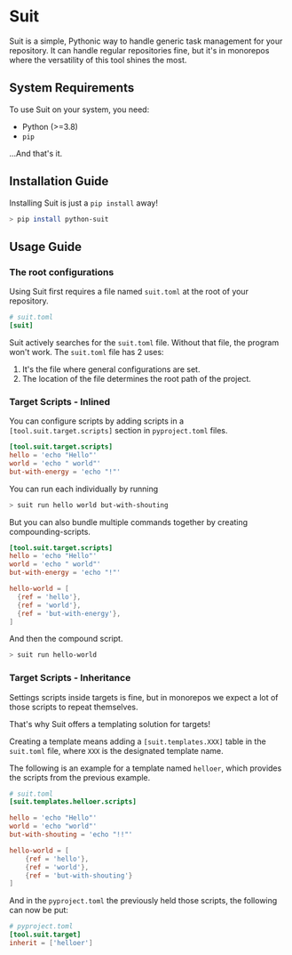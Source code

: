 # Suit

Suit is a simple, Pythonic way to handle generic task management for your repository.
It can handle regular repositories fine, but it's in monorepos where the versatility of
this tool shines the most.

## System Requirements

To use Suit on your system, you need:

- Python (>=3.8)
- `pip`

...And that's it.

## Installation Guide

Installing Suit is just a `pip install` away!

``` sh
> pip install python-suit
```

## Usage Guide

### The root configurations

Using Suit first requires a file named `suit.toml` at the root of your repository.

``` toml
# suit.toml
[suit]
```

Suit actively searches for the `suit.toml` file. Without that file, the program won't work.
The `suit.toml` file has 2 uses:

1. It's the file where general configurations are set.
2. The location of the file determines the root path of the project.

### Target Scripts - Inlined

You can configure scripts by adding scripts in a `[tool.suit.target.scripts]` section in
`pyproject.toml` files.

``` toml
[tool.suit.target.scripts]
hello = 'echo "Hello"'
world = 'echo " world"'
but-with-energy = 'echo "!"'
```

You can run each individually by running

``` sh
> suit run hello world but-with-shouting
```

But you can also bundle multiple commands together by creating compounding-scripts.

``` toml
[tool.suit.target.scripts]
hello = 'echo "Hello"'
world = 'echo " world"'
but-with-energy = 'echo "!"'

hello-world = [
  {ref = 'hello'},
  {ref = 'world'},
  {ref = 'but-with-energy'},
]
```

And then the compound script.

``` sh
> suit run hello-world
```

### Target Scripts - Inheritance

Settings scripts inside targets is fine, but in monorepos we expect a lot of those scripts
to repeat themselves.

That's why Suit offers a templating solution for targets!

Creating a template means adding a `[suit.templates.XXX]` table in the `suit.toml` file, where `XXX` is the designated template name.

The following is an example for a template named `helloer`, which provides the scripts from the
previous example.

``` toml
# suit.toml
[suit.templates.helloer.scripts]

hello = 'echo "Hello"'
world = 'echo "world"'
but-with-shouting = 'echo "!!"'

hello-world = [
    {ref = 'hello'},
    {ref = 'world'},
    {ref = 'but-with-shouting'}
]
```

And in the `pyproject.toml` the previously held those scripts, the following can now be put:

``` toml
# pyproject.toml
[tool.suit.target]
inherit = ['helloer']
```
